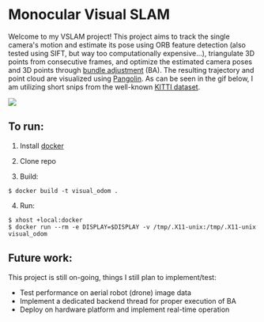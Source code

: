 # Monocular Visual SLAM
Welcome to my VSLAM project! This project aims to track the single camera's motion and estimate its pose using ORB feature detection (also tested using SIFT, but way too computationally expensive...), triangulate 3D points from consecutive frames, and optimize the estimated camera poses and 3D points through [bundle adjustment](https://scipy-cookbook.readthedocs.io/items/bundle_adjustment.html) (BA). The resulting trajectory and point cloud are visualized using [Pangolin](https://github.com/gilbertgonz/pangolin). As can be seen in the gif below, I am utilizing short snips from the well-known [KITTI dataset](https://www.cvlibs.net/datasets/kitti/eval_odometry.php).

![](assets/results.gif)


## To run:
1. Install [docker](https://docs.docker.com/engine/install/)

2. Clone repo

3. Build:
```
$ docker build -t visual_odom .
```

4. Run:
```
$ xhost +local:docker
$ docker run --rm -e DISPLAY=$DISPLAY -v /tmp/.X11-unix:/tmp/.X11-unix visual_odom
```

## Future work:
This project is still on-going, things I still plan to implement/test:
- Test performance on aerial robot (drone) image data
- Implement a dedicated backend thread for proper execution of BA
- Deploy on hardware platform and implement real-time operation
